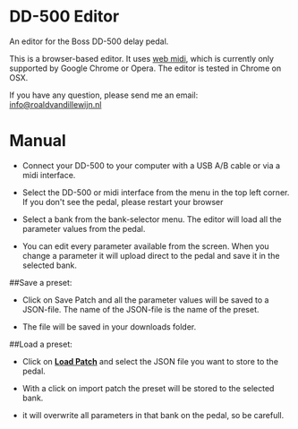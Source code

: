 # DD-500 Editor

An editor for the Boss DD-500 delay pedal.



This is a browser-based editor. It uses [web midi](https://webaudio.github.io/web-midi-api/), which is currently only supported by Google Chrome or Opera. The editor is tested in Chrome on OSX. 

If you have any question, please send me an email: info@roaldvandillewijn.nl



# Manual

- Connect your DD-500 to your computer with a USB A/B cable or via a midi interface.

- Select the DD-500 or midi interface from the menu in the top left corner. If you don't see the pedal, please restart your browser

- Select a bank from the bank-selector menu. The editor will load all the parameter values from the pedal.

- You can edit every parameter available from the screen. When you change a parameter it will upload direct to the pedal and save it in the selected bank.





##Save a preset:

- Click on Save Patch and all the parameter values will be saved to a JSON-file. The name of the JSON-file is the name of the preset.

- The file will be saved in your downloads folder.



##Load a preset:

- Click on <u><b>Load Patch</b></u> and select the JSON file you want to store to the pedal. 

- With a click on import patch the preset will be stored to the selected bank. 

- it will overwrite all parameters in that bank on the pedal, so be carefull. 
